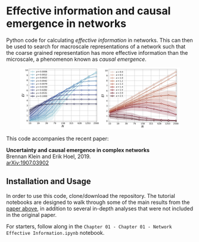 # Effective information and causal emergence in networks

Python code for calculating *effective information* in networks. This can 
then be used to search for macroscale representations of a network such 
that the coarse grained representation has more effective information than 
the microscale, a phenomenon known as *causal emergence*.

<p align="center">
<img src="ei_ER_PA.png" alt="EI in ER and PA networks" width="85%"/>
</p>

This code accompanies the recent paper: 

**Uncertainty and causal emergence in complex networks**\
Brennan Klein and Erik Hoel, 2019.\
[arXiv:1907.03902](https://arxiv.org/abs/1907.03902)

## Installation and Usage

In order to use this code, clone/download the repository. The tutorial 
notebooks are designed to walk through some of the main results from the
[paper above](https://arxiv.org/abs/1907.03902), in addition to several
in-depth analyses that were not included in the original paper.

For starters, follow along in the 
```Chapter 01 - Chapter 01 - Network Effective Information.ipynb``` notebook.



